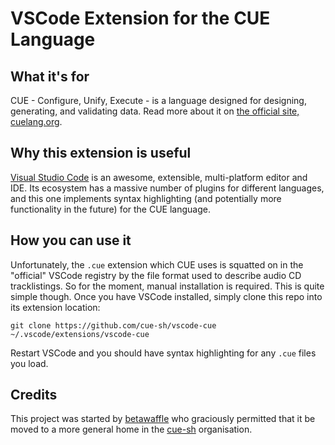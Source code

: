# VSCode Extension for the CUE Language

## What it's for

CUE - Configure, Unify, Execute - is a language designed for designing,
generating, and validating data. Read more about it on [the official site, cuelang.org](https://cuelang.org).

## Why this extension is useful

[Visual Studio Code](https://code.visualstudio.com/) is an awesome, extensible, multi-platform editor and IDE.
Its ecosystem has a massive number of plugins for different languages, and this one implements syntax highlighting
(and potentially more functionality in the future) for the CUE language.

## How you can use it

Unfortunately, the `.cue` extension which CUE uses is squatted on in the "official" VSCode registry by the file format used to describe audio CD tracklistings.
So for the moment, manual installation is required. This is quite simple though. Once you have VSCode installed, simply clone this repo into its extension location:

```shell
git clone https://github.com/cue-sh/vscode-cue ~/.vscode/extensions/vscode-cue
```

Restart VSCode and you should have syntax highlighting for any `.cue` files you load.

## Credits

This project was started by [betawaffle](https://github.com/betawaffle) who graciously permitted that it be moved
to a more general home in the [cue-sh](https://github.com/cue-sh) organisation.
